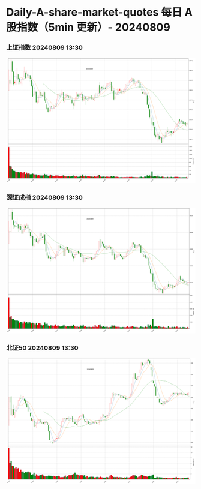 
# Daily-A-share-market-quotes 每日 A 股指数（5min 更新）- 20240809

### 上证指数 20240809 13:30
![](./fig/2024/8/20240809-sh000001.png)

### 深证成指 20240809 13:30
![](./fig/2024/8/20240809-sz399001.png)

### 北证50 20240809 13:30
![](./fig/2024/8/20240809-bj899050.png)
